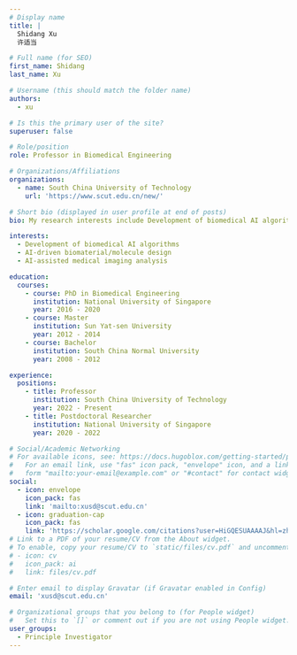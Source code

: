 ```yaml
---
# Display name
title: |
  Shidang Xu
  许适当

# Full name (for SEO)
first_name: Shidang
last_name: Xu

# Username (this should match the folder name)
authors:
  - xu

# Is this the primary user of the site?
superuser: false

# Role/position
role: Professor in Biomedical Engineering

# Organizations/Affiliations
organizations:
  - name: South China University of Technology
    url: 'https://www.scut.edu.cn/new/'

# Short bio (displayed in user profile at end of posts)
bio: My research interests include Development of biomedical AI algorithms, AI-driven biomaterial/molecule design, AI-assisted medical imaging analysis.

interests:
  - Development of biomedical AI algorithms
  - AI-driven biomaterial/molecule design
  - AI-assisted medical imaging analysis

education:
  courses:
    - course: PhD in Biomedical Engineering
      institution: National University of Singapore
      year: 2016 - 2020
    - course: Master
      institution: Sun Yat-sen University
      year: 2012 - 2014
    - course: Bachelor
      institution: South China Normal University
      year: 2008 - 2012

experience:
  positions:
    - title: Professor
      institution: South China University of Technology
      year: 2022 - Present
    - title: Postdoctoral Researcher
      institution: National University of Singapore
      year: 2020 - 2022

# Social/Academic Networking
# For available icons, see: https://docs.hugoblox.com/getting-started/page-builder/#icons
#   For an email link, use "fas" icon pack, "envelope" icon, and a link in the
#   form "mailto:your-email@example.com" or "#contact" for contact widget.
social:
  - icon: envelope
    icon_pack: fas
    link: 'mailto:xusd@scut.edu.cn'
  - icon: graduation-cap
    icon_pack: fas
    link: 'https://scholar.google.com/citations?user=HiGQESUAAAAJ&hl=zh-CN&oi=ao'
# Link to a PDF of your resume/CV from the About widget.
# To enable, copy your resume/CV to `static/files/cv.pdf` and uncomment the lines below.
# - icon: cv
#   icon_pack: ai
#   link: files/cv.pdf

# Enter email to display Gravatar (if Gravatar enabled in Config)
email: 'xusd@scut.edu.cn'

# Organizational groups that you belong to (for People widget)
#   Set this to `[]` or comment out if you are not using People widget.
user_groups:
  - Principle Investigator
---
```

